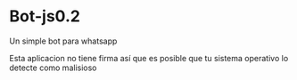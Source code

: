 # Bot-js0.2
Un simple bot para whatsapp

Esta aplicacion no tiene firma así que 
es posible que tu sistema operativo lo detecte como malisioso
